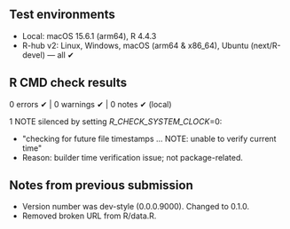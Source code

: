 ## Test environments

- Local: macOS 15.6.1 (arm64), R 4.4.3
- R-hub v2: Linux, Windows, macOS (arm64 & x86_64), Ubuntu (next/R-devel) — all ✔

## R CMD check results

0 errors ✔ | 0 warnings ✔ | 0 notes ✔ (local)

1 NOTE silenced by setting _R_CHECK_SYSTEM_CLOCK_=0:
- "checking for future file timestamps ... NOTE: unable to verify current time"
- Reason: builder time verification issue; not package-related.

## Notes from previous submission
- Version number was dev-style (0.0.0.9000). Changed to 0.1.0.
- Removed broken URL from R/data.R.
